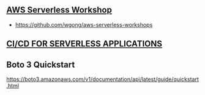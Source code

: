 ## [AWS Serverless Workshop](https://github.com/aws-samples/aws-serverless-workshops)

- https://github.com/wgong/aws-serverless-workshops

## [CI/CD FOR SERVERLESS APPLICATIONS](https://cicd.serverlessworkshops.io/)

## Boto 3 Quickstart
https://boto3.amazonaws.com/v1/documentation/api/latest/guide/quickstart.html



